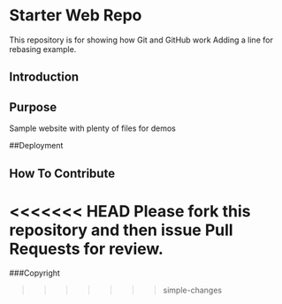 # Starter Web Repo

This repository is for showing how Git and GitHub work
Adding a line for rebasing example.

## Introduction

## Purpose

Sample website with plenty of files for demos

##Deployment

## How To Contribute

<<<<<<< HEAD
Please fork this repository and then issue Pull Requests for review.
=======
###Copyright
>>>>>>> simple-changes
